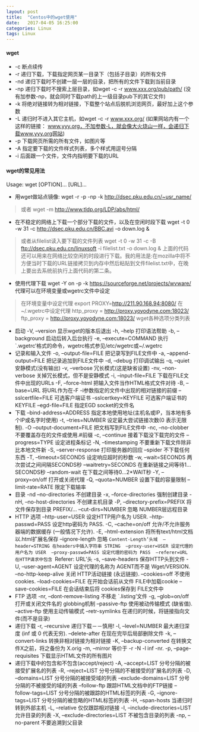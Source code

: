 ```yaml
---
layout: post
title:  "Centos中的wget使用"
date:   2017-04-05 16:25:00
categories: Linux
tags: Linux
---
```

#### wget
* -c 断点续传 
* -r 递归下载，下载指定网页某一目录下（包括子目录）的所有文件 
* -nd 递归下载时不创建一层一层的目录，把所有的文件下载到当前目录 
* -np 递归下载时不搜索上层目录，如wget -c -r www.xxx.org/pub/path/ (没有加参数-np，就会同时下载path的上一级目录pub下的其它文件)
* -k 将绝对链接转为相对链接，下载整个站点后脱机浏览网页，最好加上这个参数 
* -L 递归时不进入其它主机，如wget -c -r www.xxx.org/ 
(如果网站内有一个这样的链接： www.yyy.org，不加参数-L，就会像大火烧山一样，会递归下载www.yyy.org网站)
* -p 下载网页所需的所有文件，如图片等 
* -A 指定要下载的文件样式列表，多个样式用逗号分隔 
* -i 后面跟一个文件，文件内指明要下载的URL 

#### wget的常见用法 
Usage: wget [OPTION]… [URL]… 
* 用wget做站点镜像: 
wget -r -p -np -k http://dsec.pku.edu.cn/~usr_name/ 
> 或者 
wget -m http://www.tldp.org/LDP/abs/html/ 
* 在不稳定的网络上下载一个部分下载的文件，以及在空闲时段下载 
wget -t 0 -w 31 -c http://dsec.pku.edu.cn/BBC.avi -o down.log & 
> 或者从filelist读入要下载的文件列表 
wget -t 0 -w 31 -c -B ftp://dsec.pku.edu.cn/linuxsoft -i filelist.txt -o 
down.log & 
上面的代码还可以用来在网络比较空闲的时段进行下载。我的用法是:在mozilla中将不方便当时下载的URL链接拷贝到内存中然后粘贴到文件filelist.txt中，在晚上要出去系统前执行上面代码的第二条。 
* 使用代理下载 
wget -Y on -p -k https://sourceforge.net/projects/wvware/ 
代理可以在环境变量或wgetrc文件中设定 
> 在环境变量中设定代理 
export PROXY=http://211.90.168.94:8080/ 
> 在~/.wgetrc中设定代理 
http_proxy = http://proxy.yoyodyne.com:18023/ 
ftp_proxy = http://proxy.yoyodyne.com:18023/ 
wget各种选项分类列表 
* 启动 
-V, –version 显示wget的版本后退出 
-h, –help 打印语法帮助 
-b, –background 启动后转入后台执行 
-e, –execute=COMMAND 
执行`.wgetrc’格式的命令，wgetrc格式参见/etc/wgetrc或~/.wgetrc 
* 记录和输入文件 
-o, –output-file=FILE 把记录写到FILE文件中 
-a, –append-output=FILE 把记录追加到FILE文件中 
-d, –debug 打印调试输出 
-q, –quiet 安静模式(没有输出) 
-v, –verbose 冗长模式(这是缺省设置) 
-nv, –non-verbose 关掉冗长模式，但不是安静模式 
-i, –input-file=FILE 下载在FILE文件中出现的URLs 
-F, –force-html 把输入文件当作HTML格式文件对待 
-B, –base=URL 将URL作为在-F -i参数指定的文件中出现的相对链接的前缀 
–sslcertfile=FILE 可选客户端证书 
–sslcertkey=KEYFILE 可选客户端证书的KEYFILE 
–egd-file=FILE 指定EGD socket的文件名 
* 下载 
–bind-address=ADDRESS 
指定本地使用地址(主机名或IP，当本地有多个IP或名字时使用) 
-t, –tries=NUMBER 设定最大尝试链接次数(0 表示无限制). 
-O –output-document=FILE 把文档写到FILE文件中 
-nc, –no-clobber 不要覆盖存在的文件或使用.#前缀 
-c, –continue 接着下载没下载完的文件 
–progress=TYPE 设定进程条标记 
-N, –timestamping 不要重新下载文件除非比本地文件新 
-S, –server-response 打印服务器的回应 
–spider 不下载任何东西 
-T, –timeout=SECONDS 设定响应超时的秒数 
-w, –wait=SECONDS 两次尝试之间间隔SECONDS秒 
–waitretry=SECONDS 在重新链接之间等待1…SECONDS秒 
–random-wait 在下载之间等待0…2*WAIT秒 
-Y, –proxy=on/off 打开或关闭代理 
-Q, –quota=NUMBER 设置下载的容量限制 
–limit-rate=RATE 限定下载输率 
* 目录 
-nd –no-directories 不创建目录 
-x, –force-directories 强制创建目录 
-nH, –no-host-directories 不创建主机目录 
-P, –directory-prefix=PREFIX 将文件保存到目录 PREFIX/… 
–cut-dirs=NUMBER 忽略 NUMBER层远程目录 
* HTTP 选项 
–http-user=USER 设定HTTP用户名为 USER. 
–http-passwd=PASS 设定http密码为 PASS. 
-C, –cache=on/off 允许/不允许服务器端的数据缓存 (一般情况下允许). 
-E, –html-extension 将所有text/html文档以.html扩展名保存 
–ignore-length 忽略 `Content-Length’头域 
–header=STRING 在headers中插入字符串 STRING 
–proxy-user=USER 设定代理的用户名为 USER 
–proxy-passwd=PASS 设定代理的密码为 PASS 
–referer=URL 在HTTP请求中包含 `Referer: URL’头 
-s, –save-headers 保存HTTP头到文件 
-U, –user-agent=AGENT 设定代理的名称为 AGENT而不是 Wget/VERSION. 
–no-http-keep-alive 关闭 HTTP活动链接 (永远链接). 
–cookies=off 不使用 cookies. 
–load-cookies=FILE 在开始会话前从文件 FILE中加载cookie 
–save-cookies=FILE 在会话结束后将 cookies保存到 FILE文件中 
* FTP 选项 
-nr, –dont-remove-listing 不移走 `.listing’文件 
-g, –glob=on/off 打开或关闭文件名的 globbing机制 
–passive-ftp 使用被动传输模式 (缺省值). 
–active-ftp 使用主动传输模式 
–retr-symlinks 在递归的时候，将链接指向文件(而不是目录) 
* 递归下载 
-r, –recursive 递归下载－－慎用! 
-l, –level=NUMBER 最大递归深度 (inf 或 0 代表无穷). 
–delete-after 在现在完毕后局部删除文件 
-k, –convert-links 转换非相对链接为相对链接 
-K, –backup-converted 在转换文件X之前，将之备份为 X.orig 
-m, –mirror 等价于 -r -N -l inf -nr. 
-p, –page-requisites 下载显示HTML文件的所有图片 
* 递归下载中的包含和不包含(accept/reject) 
-A, –accept=LIST 分号分隔的被接受扩展名的列表 
-R, –reject=LIST 分号分隔的不被接受的扩展名的列表 
-D, –domains=LIST 分号分隔的被接受域的列表 
–exclude-domains=LIST 分号分隔的不被接受的域的列表 
–follow-ftp 跟踪HTML文档中的FTP链接 
–follow-tags=LIST 分号分隔的被跟踪的HTML标签的列表 
-G, –ignore-tags=LIST 分号分隔的被忽略的HTML标签的列表 
-H, –span-hosts 当递归时转到外部主机 
-L, –relative 仅仅跟踪相对链接 
-I, –include-directories=LIST 允许目录的列表 
-X, –exclude-directories=LIST 不被包含目录的列表 
-np, –no-parent 不要追溯到父目录
